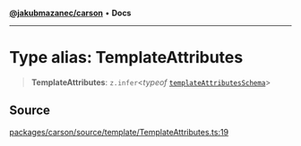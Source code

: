[**@jakubmazanec/carson**](../README.md) • **Docs**

---

# Type alias: TemplateAttributes

> **TemplateAttributes**: `z.infer`\<_typeof_
> [`templateAttributesSchema`](../variables/templateAttributesSchema.md)\>

## Source

[packages/carson/source/template/TemplateAttributes.ts:19](https://github.com/jakubmazanec/js-tools/blob/7be96c9bc335915647cfe729050b17fe2580309a/packages/carson/source/template/TemplateAttributes.ts#L19)
